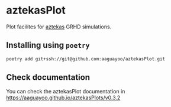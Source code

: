 # aztekasPlot
Plot facilites for [aztekas](https://github.com/aztekas-code/aztekas-main) GRHD simulations.

## Installing using `poetry`
```bash
poetry add git+ssh://git@github.com:aaguayoo/aztekasPlot.git
```

## Check documentation

You can check the aztekasPlot documentation in https://aaguayoo.github.io/aztekasPlots/v0.3.2
